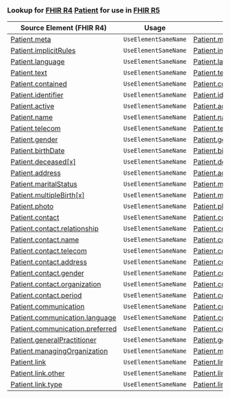 ### Lookup for [FHIR R4](https://hl7.org/fhir/R4/) [Patient](https://hl7.org/fhir/R4/Patient.html) for use in [FHIR R5](https://hl7.org/fhir/R5/)

| Source Element (FHIR R4) | Usage | Target |
| -------------- | ----- | ------ |
| [Patient.meta](https://hl7.org/fhir/R4/Patient.html#resource) | `UseElementSameName` | [Patient.meta](https://hl7.org/fhir/R5/Patient.html#resource) |
| [Patient.implicitRules](https://hl7.org/fhir/R4/Patient.html#resource) | `UseElementSameName` | [Patient.implicitRules](https://hl7.org/fhir/R5/Patient.html#resource) |
| [Patient.language](https://hl7.org/fhir/R4/Patient.html#resource) | `UseElementSameName` | [Patient.language](https://hl7.org/fhir/R5/Patient.html#resource) |
| [Patient.text](https://hl7.org/fhir/R4/Patient.html#resource) | `UseElementSameName` | [Patient.text](https://hl7.org/fhir/R5/Patient.html#resource) |
| [Patient.contained](https://hl7.org/fhir/R4/Patient.html#resource) | `UseElementSameName` | [Patient.contained](https://hl7.org/fhir/R5/Patient.html#resource) |
| [Patient.identifier](https://hl7.org/fhir/R4/Patient.html#resource) | `UseElementSameName` | [Patient.identifier](https://hl7.org/fhir/R5/Patient.html#resource) |
| [Patient.active](https://hl7.org/fhir/R4/Patient.html#resource) | `UseElementSameName` | [Patient.active](https://hl7.org/fhir/R5/Patient.html#resource) |
| [Patient.name](https://hl7.org/fhir/R4/Patient.html#resource) | `UseElementSameName` | [Patient.name](https://hl7.org/fhir/R5/Patient.html#resource) |
| [Patient.telecom](https://hl7.org/fhir/R4/Patient.html#resource) | `UseElementSameName` | [Patient.telecom](https://hl7.org/fhir/R5/Patient.html#resource) |
| [Patient.gender](https://hl7.org/fhir/R4/Patient.html#resource) | `UseElementSameName` | [Patient.gender](https://hl7.org/fhir/R5/Patient.html#resource) |
| [Patient.birthDate](https://hl7.org/fhir/R4/Patient.html#resource) | `UseElementSameName` | [Patient.birthDate](https://hl7.org/fhir/R5/Patient.html#resource) |
| [Patient.deceased[x]](https://hl7.org/fhir/R4/Patient.html#resource) | `UseElementSameName` | [Patient.deceased[x]](https://hl7.org/fhir/R5/Patient.html#resource) |
| [Patient.address](https://hl7.org/fhir/R4/Patient.html#resource) | `UseElementSameName` | [Patient.address](https://hl7.org/fhir/R5/Patient.html#resource) |
| [Patient.maritalStatus](https://hl7.org/fhir/R4/Patient.html#resource) | `UseElementSameName` | [Patient.maritalStatus](https://hl7.org/fhir/R5/Patient.html#resource) |
| [Patient.multipleBirth[x]](https://hl7.org/fhir/R4/Patient.html#resource) | `UseElementSameName` | [Patient.multipleBirth[x]](https://hl7.org/fhir/R5/Patient.html#resource) |
| [Patient.photo](https://hl7.org/fhir/R4/Patient.html#resource) | `UseElementSameName` | [Patient.photo](https://hl7.org/fhir/R5/Patient.html#resource) |
| [Patient.contact](https://hl7.org/fhir/R4/Patient.html#resource) | `UseElementSameName` | [Patient.contact](https://hl7.org/fhir/R5/Patient.html#resource) |
| [Patient.contact.relationship](https://hl7.org/fhir/R4/Patient.html#resource) | `UseElementSameName` | [Patient.contact.relationship](https://hl7.org/fhir/R5/Patient.html#resource) |
| [Patient.contact.name](https://hl7.org/fhir/R4/Patient.html#resource) | `UseElementSameName` | [Patient.contact.name](https://hl7.org/fhir/R5/Patient.html#resource) |
| [Patient.contact.telecom](https://hl7.org/fhir/R4/Patient.html#resource) | `UseElementSameName` | [Patient.contact.telecom](https://hl7.org/fhir/R5/Patient.html#resource) |
| [Patient.contact.address](https://hl7.org/fhir/R4/Patient.html#resource) | `UseElementSameName` | [Patient.contact.address](https://hl7.org/fhir/R5/Patient.html#resource) |
| [Patient.contact.gender](https://hl7.org/fhir/R4/Patient.html#resource) | `UseElementSameName` | [Patient.contact.gender](https://hl7.org/fhir/R5/Patient.html#resource) |
| [Patient.contact.organization](https://hl7.org/fhir/R4/Patient.html#resource) | `UseElementSameName` | [Patient.contact.organization](https://hl7.org/fhir/R5/Patient.html#resource) |
| [Patient.contact.period](https://hl7.org/fhir/R4/Patient.html#resource) | `UseElementSameName` | [Patient.contact.period](https://hl7.org/fhir/R5/Patient.html#resource) |
| [Patient.communication](https://hl7.org/fhir/R4/Patient.html#resource) | `UseElementSameName` | [Patient.communication](https://hl7.org/fhir/R5/Patient.html#resource) |
| [Patient.communication.language](https://hl7.org/fhir/R4/Patient.html#resource) | `UseElementSameName` | [Patient.communication.language](https://hl7.org/fhir/R5/Patient.html#resource) |
| [Patient.communication.preferred](https://hl7.org/fhir/R4/Patient.html#resource) | `UseElementSameName` | [Patient.communication.preferred](https://hl7.org/fhir/R5/Patient.html#resource) |
| [Patient.generalPractitioner](https://hl7.org/fhir/R4/Patient.html#resource) | `UseElementSameName` | [Patient.generalPractitioner](https://hl7.org/fhir/R5/Patient.html#resource) |
| [Patient.managingOrganization](https://hl7.org/fhir/R4/Patient.html#resource) | `UseElementSameName` | [Patient.managingOrganization](https://hl7.org/fhir/R5/Patient.html#resource) |
| [Patient.link](https://hl7.org/fhir/R4/Patient.html#resource) | `UseElementSameName` | [Patient.link](https://hl7.org/fhir/R5/Patient.html#resource) |
| [Patient.link.other](https://hl7.org/fhir/R4/Patient.html#resource) | `UseElementSameName` | [Patient.link.other](https://hl7.org/fhir/R5/Patient.html#resource) |
| [Patient.link.type](https://hl7.org/fhir/R4/Patient.html#resource) | `UseElementSameName` | [Patient.link.type](https://hl7.org/fhir/R5/Patient.html#resource) |
